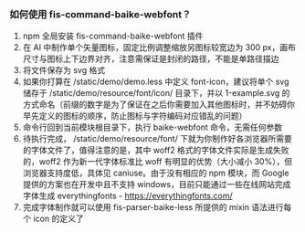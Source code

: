 ### 如何使用 fis-command-baike-webfont？
1. npm 全局安装 fis-command-baike-webfont 插件
2. 在 AI 中制作单个矢量图标，固定比例调整缩放另图标较宽边为 300 px，画布尺寸与图标上下边界对齐，注意需保证是封闭的路径，不能是单路径描边
3. 将文件保存为 svg 格式
4. 如果你打算在 /static/demo/demo.less 中定义 font-icon，建议将单个 svg 储存于 /static/demo/resource/font/icon/ 目录下，并以 1-example.svg 的方式命名（前缀的数字是为了保证在之后你需要加入其他图标时，并不妨碍你早先定义的图标的顺序，防止图标与字符编码对应错乱的问题）
5. 命令行回到当前模块根目录下，执行 baike-webfont 命令，无需任何参数
6. 待执行完成， /static/demo/resource/font/ 下就为你制作好各浏览器所需要的字体文件了，值得注意的是，其中 woff2 格式的字体文件实际是生成失败的，woff2 作为新一代字体标准比 woff 有明显的优势（大小减小 30%），但浏览器支持度低，具体见 caniuse。由于没有相应的 npm 模块，而 Google 提供的方案也在开发中且不支持 windows，目前只能通过一些在线网站完成字体生成 everythingfonts - https://everythingfonts.com/
7. 完成字体制作就可以使用 fis-parser-baike-less 所提供的 mixin 语法进行每个 icon 的定义了